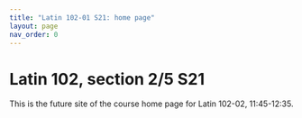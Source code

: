 ```yaml
---
title: "Latin 102-01 S21: home page"
layout: page
nav_order: 0
---
```


# Latin 102, section 2/5 S21

This is the future site of the course home page for Latin 102-02, 11:45-12:35.


